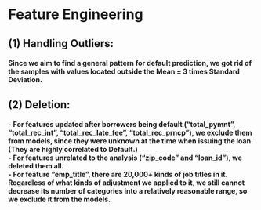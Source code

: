# Feature Engineering
## (1) Handling Outliers: 
#### Since we aim to find a general pattern for default prediction, we got rid of the samples with values located outside the Mean ± 3 times Standard Deviation.

## (2) Deletion:
#### - For features updated after borrowers being default (“total_pymnt”, “total_rec_int”, “total_rec_late_fee”, “total_rec_prncp”), we exclude them from models, since they were unknown at the time when issuing the loan. (They are highly correlated to Default.) <br> - For features unrelated to the analysis (“zip_code” and “loan_id”), we deleted them all. <br> - For feature “emp_title”, there are 20,000+ kinds of job titles in it. Regardless of what kinds of adjustment we applied to it, we still cannot decrease its number of categories into a relatively reasonable range, so we exclude it from the models.



